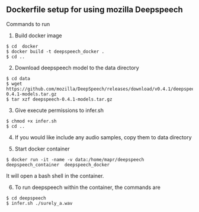## Dockerfile setup for using mozilla Deepspeech

Commands to run

1. Build docker image

```
$ cd  docker
$ docker build -t deepspeech_docker .
$ cd ..
```

2. Download deepspeech model to the data directory
```
$ cd data
$ wget https://github.com/mozilla/DeepSpeech/releases/download/v0.4.1/deepspeech-0.4.1-models.tar.gz 
$ tar xzf deepspeech-0.4.1-models.tar.gz
```

3. Give execute permissions to infer.sh
```
$ chmod +x infer.sh
$ cd ..
```

4. If you would like include any audio samples, copy them to data directory

5. Start docker container
```
$ docker run -it -name -v data:/home/mapr/deepspeech deepspeech_container  deepspeech_docker 
```
It will open a bash shell in the container.

6. To run deepspeech within the container, the commands are
```
$ cd deepspeech
$ infer.sh ./surely_a.wav
```






